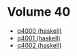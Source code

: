 # Volume 40

* [q4000 (haskell)](haskell/q4000.hs)
* [q4001 (haskell)](haskell/q4001.hs)
* [q4002 (haskell)](haskell/q4002.hs)
